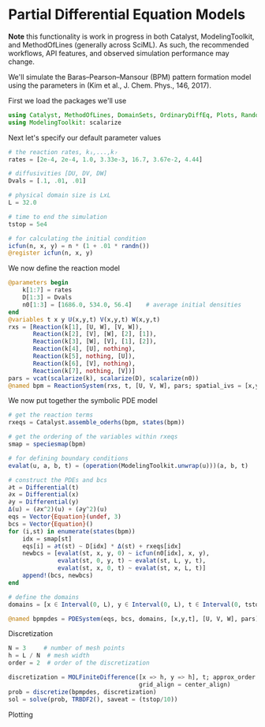 # Partial Differential Equation Models
**Note** this functionality is work in progress in both Catalyst, ModelingToolkit, and MethodOfLines (generally across SciML). As such, the recommended workflows, API features, and observed simulation performance may change.

We'll simulate the Baras–Pearson–Mansour (BPM) pattern formation model using the parameters in (Kim et al., J. Chem. Phys., 146, 2017).

First we load the packages we'll use
```julia
using Catalyst, MethodOfLines, DomainSets, OrdinaryDiffEq, Plots, Random
using ModelingToolkit: scalarize
```

Next let's specify our default parameter values
```julia
# the reaction rates, k₁,...,k₇
rates = [2e-4, 2e-4, 1.0, 3.33e-3, 16.7, 3.67e-2, 4.44]

# diffusivities [DU, DV, DW]
Dvals = [.1, .01, .01]

# physical domain size is LxL
L = 32.0

# time to end the simulation
tstop = 5e4

# for calculating the initial condition
icfun(n, x, y) = n * (1 + .01 * randn())
@register icfun(n, x, y)
```

We now define the reaction model
```julia
@parameters begin
    k[1:7] = rates
    D[1:3] = Dvals
    n0[1:3] = [1686.0, 534.0, 56.4]    # average initial densities
end
@variables t x y U(x,y,t) V(x,y,t) W(x,y,t)
rxs = [Reaction(k[1], [U, W], [V, W]),
       Reaction(k[2], [V], [W], [2], [1]),
       Reaction(k[3], [W], [V], [1], [2]),
       Reaction(k[4], [U], nothing),
       Reaction(k[5], nothing, [U]),
       Reaction(k[6], [V], nothing),
       Reaction(k[7], nothing, [V])]
pars = vcat(scalarize(k), scalarize(D), scalarize(n0))
@named bpm = ReactionSystem(rxs, t, [U, V, W], pars; spatial_ivs = [x,y])
```

We now put together the symbolic PDE model
```julia
# get the reaction terms
rxeqs = Catalyst.assemble_oderhs(bpm, states(bpm))

# get the ordering of the variables within rxeqs
smap = speciesmap(bpm)

# for defining boundary conditions
evalat(u, a, b, t) = (operation(ModelingToolkit.unwrap(u)))(a, b, t)

# construct the PDEs and bcs
∂t = Differential(t)
∂x = Differential(x)
∂y = Differential(y)
Δ(u) = (∂x^2)(u) + (∂y^2)(u)
eqs = Vector{Equation}(undef, 3)
bcs = Vector{Equation}()
for (i,st) in enumerate(states(bpm))
    idx = smap[st]
    eqs[i] = ∂t(st) ~ D[idx] * Δ(st) + rxeqs[idx]
    newbcs = [evalat(st, x, y, 0) ~ icfun(n0[idx], x, y),
              evalat(st, 0, y, t) ~ evalat(st, L, y, t),
              evalat(st, x, 0, t) ~ evalat(st, x, L, t)]
    append!(bcs, newbcs)
end

# define the domains
domains = [x ∈ Interval(0, L), y ∈ Interval(0, L), t ∈ Interval(0, tstop)]

@named bpmpdes = PDESystem(eqs, bcs, domains, [x,y,t], [U, V, W], pars)
```

Discretization
```julia
N = 3     # number of mesh points
h = L / N  # mesh width
order = 2  # order of the discretization

discretization = MOLFiniteDifference([x => h, y => h], t; approx_order = order,
                                     grid_align = center_align)
prob = discretize(bpmpdes, discretization)
sol = solve(prob, TRBDF2(), saveat = (tstop/10))
```

Plotting
```julia

```